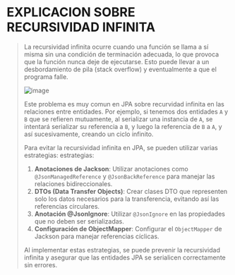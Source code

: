 # EXPLICACION SOBRE RECURSIVIDAD INFINITA

>La recursividad infinita ocurre cuando una función se llama a sí misma sin una condición 
> de terminación adecuada, lo que provoca que la función nunca deje de ejecutarse. 
> Esto puede llevar a un desbordamiento de pila (stack overflow) y eventualmente a que el programa falle.
> 
> ![image](/images/img.png)
> 
> Este problema es muy comun en JPA sobre recurvidad infinita en las relaciones entre entidades.
> Por ejemplo, si tenemos dos entidades `A` y `B` que se refieren mutuamente,
> al serializar una instancia de `A`, se intentará serializar su referencia a `B`,
> y luego la referencia de `B` a `A`, y así sucesivamente, creando un ciclo infinito.
> 
> Para evitar la recursividad infinita en JPA, se pueden utilizar varias estrategias:
> estrategias:
> 
> 1. **Anotaciones de Jackson**: Utilizar anotaciones como `@JsonManagedReference` y `@JsonBackReference`
>    para manejar las relaciones bidireccionales.
> 2. **DTOs (Data Transfer Objects)**: Crear clases DTO que representen solo los datos necesarios
>    para la transferencia, evitando así las referencias circulares.
> 3. **Anotación @JsonIgnore**: Utilizar `@JsonIgnore` en las propiedades que no deben ser serializadas.
> 4. **Configuración de ObjectMapper**: Configurar el `ObjectMapper` de Jackson para manejar referencias cíclicas.
> 
> Al implementar estas estrategias, se puede prevenir la recursividad infinita y asegurar
> que las entidades JPA se serialicen correctamente sin errores.    
> 
> 